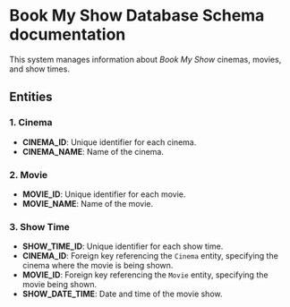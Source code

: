 # Book My Show Database Schema documentation

This system manages information about _Book My Show_ cinemas, movies, and show times.

## Entities

### 1. Cinema

- **CINEMA_ID**: Unique identifier for each cinema.
- **CINEMA_NAME**: Name of the cinema.

### 2. Movie

- **MOVIE_ID**: Unique identifier for each movie.
- **MOVIE_NAME**: Name of the movie.

### 3. Show Time

- **SHOW_TIME_ID**: Unique identifier for each show time.
- **CINEMA_ID**: Foreign key referencing the `Cinema` entity, specifying the cinema where the movie is being shown.
- **MOVIE_ID**: Foreign key referencing the `Movie` entity, specifying the movie being shown.
- **SHOW_DATE_TIME**: Date and time of the movie show.
